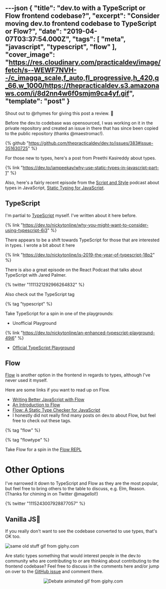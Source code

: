 ---json
{
  "title": "dev.to with a TypeScript or Flow frontend codebase?",
  "excerpt": "Consider moving dev.to frontend codebase to TypeScript or Flow?",
  "date": "2019-04-07T03:37:54.000Z",
  "tags": [
    "meta",
    "javascript",
    "typescript",
    "flow"
  ],
  "cover_image": "https://res.cloudinary.com/practicaldev/image/fetch/s--WEWF7NVH--/c_imagga_scale,f_auto,fl_progressive,h_420,q_66,w_1000/https://thepracticaldev.s3.amazonaws.com/i/8d2nn4w6f0smjm9ca4yf.gif",
  "template": "post"
}
---
Shout out to @rhymes for giving this post a review. 👏

Before the dev.to codebase was opensourced, I was working on it in the private repository and created an issue in there that has since been copied to the public repository (thanks @maestromac!).

{% github "https://github.com/thepracticaldev/dev.to/issues/383#issue-351630725" %}

For those new to types, here's a post from Preethi Kasireddy about types.

{% link "https://dev.to/iampeekay/why-use-static-types-in-javascript-part-1" %}

Also, here's a fairly recent episode from the [Script and Style](https://scriptandstyle.com) podcast about types in JavaScript, [Static Typing for JavaScript](https://scriptandstyle.com/4d5e9839).

## TypeScript

I'm partial to [TypeScript](https://www.typescriptlang.org) myself. I've written about it here before.

{% link "https://dev.to/nickytonline/why-you-might-want-to-consider-using-typescript-6j3" %}

There appears to be a shift towards TypeScript for those that are interested in types. I wrote a bit about it here

{% link "https://dev.to/nickytonline/is-2019-the-year-of-typescript-18p2" %}

There is also a great episode on the React Podcast that talks about TypeScript with Jared Palmer.

{% twitter "1111321292966264832" %}

Also check out the TypeScript tag

{% tag "typescript" %}

Take TypeScript for a spin in one of the playgrounds:

* Unofficial Playground

{% link "https://dev.to/nickytonline/an-enhanced-typescript-playground-49j6" %}

* [Official TypeScript Playground](https://www.typescriptlang.org/play/)

## Flow

[Flow](https://flow.org/) is another option in the frontend in regards to types, although I've never used it myself. 

Here are some links if you want to read up on Flow.

* [Writing Better JavaScript with Flow](https://www.sitepoint.com/writing-better-javascript-with-flow)
* [An Introduction to Flow](https://pusher.com/sessions/meetup/js-monthly-london/flow)
* [Flow: A Static Type Checker for JavaScript](https://dzone.com/articles/flow-a-static-type-checker-for-javascript)
* I honestly did not really find many posts on dev.to about Flow, but feel free to check out these tags.

{% tag "flow" %}

{% tag "flowtype" %}

Take Flow for a spin in the [Flow REPL](https://flow.org/try/)

# Other Options
I've narrowed it down to TypeScript and Flow as they are the most popular, but feel free to bring others to the table to discuss, e.g. Elm, Reason. (Thanks for chiming in on Twitter @magellol!)

{% twitter "1115243007928877057" %}

## Vanilla JS🍦

If you really don't want to see the codebase converted to use types, that's OK too. 

![same old stuff gif from giphy.com](https://media.giphy.com/media/xT5LMOwBto9xvEC3nO/giphy.gif)

Are static types something that would interest people in the dev.to community who are contributing to or are thinking about contributing to the frontend codebase? Feel free to discuss in the comments here and/or jump on over to the [GitHub issue](https://github.com/thepracticaldev/dev.to/issues/383) and comment there.

<center>

![Debate animated gif from giphy.com](https://media.giphy.com/media/Wv493An4dA0xi/giphy.gif)
</center>


